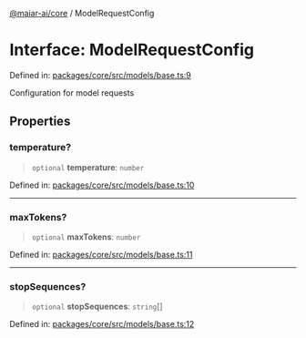 [@maiar-ai/core](../index.md) / ModelRequestConfig

# Interface: ModelRequestConfig

Defined in: [packages/core/src/models/base.ts:9](https://github.com/UraniumCorporation/maiar-ai/blob/main/packages/core/src/models/base.ts#L9)

Configuration for model requests

## Properties

### temperature?

> `optional` **temperature**: `number`

Defined in: [packages/core/src/models/base.ts:10](https://github.com/UraniumCorporation/maiar-ai/blob/main/packages/core/src/models/base.ts#L10)

***

### maxTokens?

> `optional` **maxTokens**: `number`

Defined in: [packages/core/src/models/base.ts:11](https://github.com/UraniumCorporation/maiar-ai/blob/main/packages/core/src/models/base.ts#L11)

***

### stopSequences?

> `optional` **stopSequences**: `string`[]

Defined in: [packages/core/src/models/base.ts:12](https://github.com/UraniumCorporation/maiar-ai/blob/main/packages/core/src/models/base.ts#L12)
